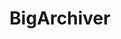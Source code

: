 ---
layout: page
title: BigArchiver
permalink: /modding/rise-of-nations/big-archiver/
redirect_to:
    - http://www.ryder25.com/modding/big-huge-engine/#RoLBigArchiver
---